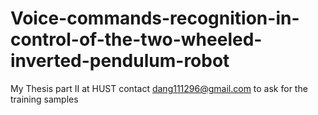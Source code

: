 # Voice-commands-recognition-in-control-of-the-two-wheeled-inverted-pendulum-robot
My Thesis part II at HUST
contact dang111296@gmail.com to ask for the training samples

